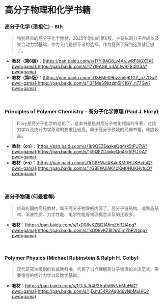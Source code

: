 # 高分子物理和化学书籍

### 高分子化学 (潘祖仁) - 6th

> 特别经典的高分子化学教材，2025年刚出的第6版，主要以高分子合成以及聚合动力学基础，作为入门是很不错的选择。作为竞赛了解到这里就足够了。

- **教材（第6版）**：[https://pan.baidu.com/s/17Yl9AG8_v4ArJwRF8iGX3A?pwd=gama](https://pan.baidu.com/s/17Yl9AG8_v4ArJwRF8iGX3A?pwd=gama)
- **教材（第5版）**：[https://pan.baidu.com/s/13FMeS9bzzm5jK1GY_n77Gw?pwd=gama](https://pan.baidu.com/s/13FMeS9bzzm5jK1GY_n77Gw?pwd=gama)

<br/>

### Principles of Polymer Chemistry - 高分子化学原理 (Paul J. Flory)

> Flory是高分子化学的老祖了，这本书是是对高分子物化领域的专著，对热力学以及统计力学原理的要求比较高。属于高分子领域的经典书籍，难度较高。

- **教材（cn）**：[https://pan.baidu.com/s/1k9QEZDaxkeQg4rk5tFU7rA?pwd=gama](https://pan.baidu.com/s/1k9QEZDaxkeQg4rk5tFU7rA?pwd=gama)
- **教材（en）**：[https://pan.baidu.com/s/1rG8EWJlAK4cKM0HUKHytuQ?pwd=gama](https://pan.baidu.com/s/1rG8EWJlAK4cKM0HUKHytuQ?pwd=gama)

<br/>

### 高分子物理 (何曼君等)

> 经典的国内高校教材，属于高分子物理的内容了。高分子链结构、凝聚态结构、溶液性质、力学性能、电学性能等物理概念涉及的比较多。

- **教材**：[https://pan.baidu.com/s/1xD08vKZBl2IA5mZbR2I4pg?pwd=gama](https://pan.baidu.com/s/1xD08vKZBl2IA5mZbR2I4pg?pwd=gama)

<br/>

### Polymer Physics (Michael Rubinstein & Ralph H. Colby)

> 现代研究生级别的权威教科书，代表了当今理解高分子物理的主流范式。需要很强的统计力学以及数学基础。

- **教材**：[https://pan.baidu.com/s/1jDJtJ54P2Aq0d6vNbMuHjQ?pwd=gama](https://pan.baidu.com/s/1jDJtJ54P2Aq0d6vNbMuHjQ?pwd=gama)
